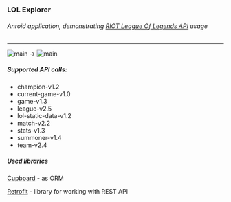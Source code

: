 ### LOL Explorer

###### Anroid application, demonstrating [RIOT League Of Legends API][RIOT] usage
---

![main][Maingif] -> ![main][Mainpng]

##### Supported API calls:
* champion-v1.2
* current-game-v1.0
* game-v1.3
* league-v2.5
* lol-static-data-v1.2
* match-v2.2
* stats-v1.3
* summoner-v1.4
* team-v2.4

##### Used libraries
[Cupboard][Cupboard] - as ORM 

[Retrofit][Retrofit] - library for working with REST API
 
[Maingif]: https://cloud.githubusercontent.com/assets/8672252/12757564/9e488ddc-c9e9-11e5-94c7-4ed413dcb27e.gif
[Mainpng]: https://cloud.githubusercontent.com/assets/8672252/12758200/894b0d3a-c9ec-11e5-9eba-473f638d818f.png
[RIOT]: https://developer.riotgames.com "RIOT League Of Legends API"
[Cupboard]: https://bitbucket.org/littlerobots/cupboard "Cupboard"
[Retrofit]: http://square.github.io/retrofit "Retrofit"
